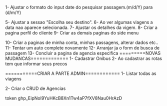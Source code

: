 1- Ajustar o formato do input date do pesquisar passagem.(m/d/Y) para (d/m/Y)
<!-- 2- Ajustar o hover no link que leva a pagina de login.(retirar o hover) -->
<!-- 3- Ajustar quando clico no logo destino.ao fica preto.(retirar isso). -->
<!-- 4- Ajustar as fotos dos destinos na pagina inicial de ofertas de passagem -->
5- Ajustar a sessao "Escolha seu destino".
6- Ao ver algumas viagens a data nao aparece selecionada.
7- Ajustar os detalhes da vigem.
8- Criar a pagina perfil do cliente
9- Criar as demais paginas do side menu
<!-- Novos -->
10- Criar a paginas de minha conta, minhas passagens, alterar dados etc..
11- Tentar um auto complete novamente
12- Arranjar ja o form de busca de passagem
13- Concluir a pagina de agencia especifica
=========NOVAS MUDANCAS=============
1- Cadastrar Onibus
2- Ao cadastrar as rotas tem que informar seus precos

===========CRIAR A PARTE ADMIN============
1- Listar todas as viagens
<!-- Novos -->
2- Criar o CRUD de Agencias

token
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